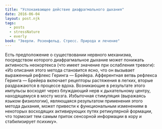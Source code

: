 ```yaml
---
title: "Успокаивающее действие диафрагмального дыхания"
date: 2016-06-04
layout: post.njk
tags:
  - posts
  - stressNature
  - everly
book: "Эверли. Розенфельд. Стресс. Природа и лечение"
---
```


Есть предположение о существовании нервного механизма, посредством которого диафрагмальное дыхание может понижать активность неокортекса (что имеет значение при ослабления тревоги): «Из описания этого метода становится ясно, что он вызывает выраженный рефлекс Геринга — Брейера. Афферентная ветвь рефлекса Геринга — Брейера включает рецепторы растяжения в легких, вторые раздражаются в процессе вдоха. Возникающие в результате этого импульсы восходят через блуждающий нерв к дыхательному центру, находящемуся в мосту мозга. Избыточная стимуляция (выражаясь языком физиологии), являющаяся результатом применения этого метода дыхания, может привести к функциональным изменениям в некоторых восходящих активирующих путях ретикулярной формации, что тормозит тем самым приток сенсорной информации в кору и стабилизирует психику».
